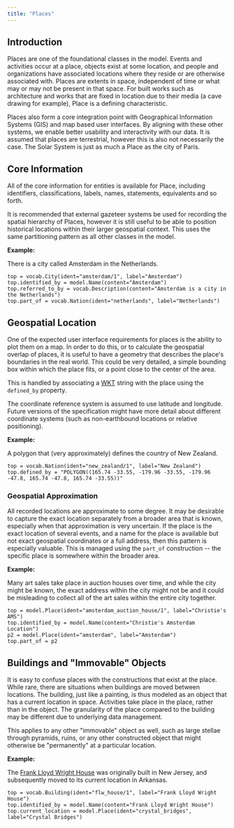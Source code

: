 ```yaml
---
title: "Places"
---
```




## Introduction

Places are one of the foundational classes in the model.  Events and activities occur at a place, objects exist at some location, and people and organizations have associated locations where they reside or are otherwise associated with. Places are extents in space, independent of time or what may or may not be present in that space. For built works such as architecture and works that are fixed in location due to their media (a cave drawing for example), Place is a defining characteristic.

Places also form a core integration point with Geographical Information Systems (GIS) and map based user interfaces. By aligning with these other systems, we enable better usability and interactivity with our data. It is assumed that places are terrestrial, however this is also not necessarily the case. The Solar System is just as much a Place as the city of Paris.


## Core Information

All of the core information for entities is available for Place, including identifiers, classifications, labels, names, statements, equivalents and so forth.

It is recommended that external gazeteer systems be used for recording the spatial hierarchy of Places, however it is still useful to be able to position historical locations within their larger geospatial context.  This uses the same partitioning pattern as all other classes in the model.

__Example:__

There is a city called Amsterdam in the Netherlands.

```crom
top = vocab.City(ident="amsterdam/1", label="Amsterdam")
top.identified_by = model.Name(content="Amsterdam")
top.referred_to_by = vocab.Description(content="Amsterdam is a city in the Netherlands")
top.part_of = vocab.Nation(ident="netherlands", label="Netherlands")
```

## Geospatial Location

One of the expected user interface requirements for places is the ability to plot them on a map.  In order to do this, or to calculate the geospatial overlap of places, it is useful to have a geometry that describes the place's boundaries in the real world. This could be very detailed, a simple bounding box within which the place fits, or a point close to the center of the area.

This is handled by associating a [WKT](https://en.wikipedia.org/wiki/Well-known_text_representation_of_geometry) string with the place using the `defined_by` property.

The coordinate reference system is assumed to use latitude and longitude. Future versions of the specification might have more detail about different coordinate systems (such as non-earthbound locations or relative positioning).


__Example:__

A polygon that (very approximately) defines the country of New Zealand.

```crom
top = vocab.Nation(ident="new_zealand/1", label="New Zealand")
top.defined_by = "POLYGON((165.74 -33.55, -179.96 -33.55, -179.96 -47.8, 165.74 -47.8, 165.74 -33.55))"
```

### Geospatial Approximation

All recorded locations are approximate to some degree. It may be desirable to capture the exact location separately from a broader area that is known, especially when that approximation is very uncertain. If the place is the exact location of several events, and a name for the place is available but not exact geospatial coordinates or a full address, then this pattern is especially valuable. This is managed using the `part_of` construction -- the specific place is somewhere within the broader area.


__Example:__

Many art sales take place in auction houses over time, and while the city might be known, the exact address within the city might not be and it could be misleading to collect all of the art sales within the entire city together.

```crom
top = model.Place(ident="amsterdam_auction_house/1", label="Christie's AMS")
top.identified_by = model.Name(content="Christie's Amsterdam Location")
p2 = model.Place(ident="amsterdam", label="Amsterdam")
top.part_of = p2
```


## Buildings and "Immovable" Objects

It is easy to confuse places with the constructions that exist at the place. While rare, there are situations when buildings are moved between locations. The building, just like a painting, is thus modeled as an object that has a current location in space. Activities take place in the place, rather than in the object.  The granularity of the place compared to the building may be different due to underlying data management.

This applies to any other "immovable" object as well, such as large stellae through pyramids, ruins, or any other constructed object that might otherwise be "permanently" at a particular location.


__Example:__

The [Frank Lloyd Wright House](https://crystalbridges.org/frank-lloyd-wright/) was originally built in New Jersey, and subsequently moved to its current location in Arkansas.

```crom
top = vocab.Building(ident="flw_house/1", label="Frank Lloyd Wright House")
top.identified_by = model.Name(content="Frank Lloyd Wright House")
top.current_location = model.Place(ident="crystal_bridges", label="Crystal Bridges")
```
